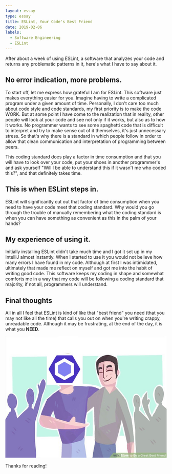 ```yaml
---
layout: essay
type: essay
title: ESLint, Your Code's Best Friend
date: 2019-02-06
labels:
  - Software Engineering
  - ESLint
---
```


After about a week of using ESLint, a software that analyzes your code and returns any problematic patterns in it, here's what I have to say about it.

## No error indication, more problems.

To start off, let me express how grateful I am for ESLint. This software just makes everything easier for you. Imagine having to write a complicated program under a given amount of time. Personally, I don't care too much about code style and code standards, my first priority is to make the code WORK. But at some point I have come to the realization that in reality, other people will look at your code and see not only if it works, but also as to how it works. No programmer wants to see some spaghetti code that is difficult to interpret and try to make sense out of it themselves, it's just unnecessary stress. So that's why there is a standard in which people follow in order to allow that clean communication and interpretation of programming between peers. 

This coding standard does play a factor in time consumption and that you will have to look over your code, put your shoes in another programmer's and ask yourself "Will I be able to understand this if it wasn't me who coded this?", and that definitely takes time. 

## This is when ESLint steps in.

ESLint will significantly cut out that factor of time consumption when you need to have your code meet that coding standard. Why would you go through the trouble of manually remembering what the coding standard is when you can have something as convenient as this in the palm of your hands? 

## My experience of using it.

Initially installing ESLint didn't take much time and I got it set up in my IntelliJ almost instantly. When I started to use it you would not believe how many errors I have found in my code. Although at first I was intimidated, ultimately that made me reflect on myself and got me into the habit of writing good code. This software keeps my coding in shape and somewhat comforts me in a way that my code will be following a coding standard that majority, if not all, programmers will understand. 

## Final thoughts

All in all I feel that ESLint is kind of like that "best friend" you need (that you may not like all the time) that calls you out on when you're writing crappy, unreadable code. Although it may be frustrating, at the end of the day, it is what you **NEED**.

<img class="ui medium centered image" src="../images/bestfriend.png"> 

Thanks for reading!
